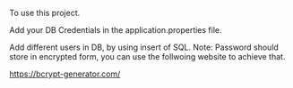 To use this project.

Add your DB Credentials in the application.properties file.

Add different users in DB, by using insert of SQL. 
Note: Password should store in encrypted form, you can use the follwoing website to achieve that.

https://bcrypt-generator.com/
